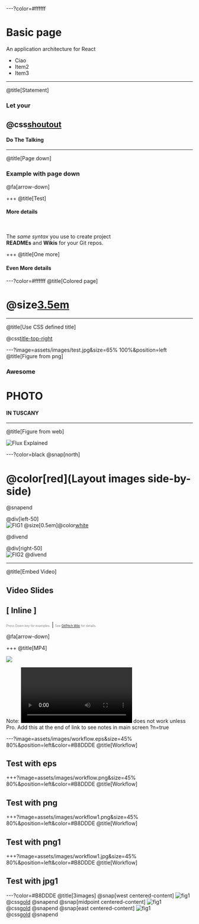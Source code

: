 ---?color=#ffffff
# Basic page 

An application architecture for React

- Ciao
- Item2
- Item3

---
@title[Statement]

### Let your
## @css[shoutout](Code)
#### Do The Talking


---
@title[Page down]

### Example with page down



@fa[arrow-down]

+++
@title[Test]

#### More details

<br>

The *same syntax* you use to create project   
**READMEs** and **Wikis** for your Git repos.

+++
@title[One more]

#### Even More details


---?color=#ffffff
@title[Colored page]

# @size[3.5em](NO!)

---
@title[Use CSS defined title]

@css[title-top-right](Top-right-title)


---?image=assets/images/test.jpg&size=65% 100%&position=left
@title[Figure from png]

### Awesome
# PHOTO
#### IN TUSCANY

---
@title[Figure from web]

![Flux Explained](https://facebook.github.io/flux/img/flux-simple-f8-diagram-explained-1300w.png)


---?color=black
@snap[north]
# @color[red](Layout images side-by-side)
@snapend

@div[left-50]
<br>
![FIG1](assets/images/test.jpg)
@size[0.5em]@color[white](Fig1)

@divend

@div[right-50]
<br>
![FIG2](assets/images/test.jpg)
@divend


---
@title[Embed Video]
## Video Slides
## [ Inline ]
<span style="font-size:0.6em; color:gray">Press Down key for examples.</span> |
<span style="font-size:0.6em; color:gray">See [GitPitch Wiki](https://github.com/gitpitch/gitpitch/wiki/Video-Slides) for details.</span>

@fa[arrow-down]

+++
@title[MP4]

![](assets/images/Video.gif)

Note: ![MP4 Video](assets/images/Video.mp4) does not work unless Pro. Add this at the end of link to see notes in main screen ?n=true


---?image=assets/images/workflow.eps&size=45% 80%&position=left&color=#B8DDDE
@title[Workflow]

## Test with eps

+++?image=assets/images/workflow.png&size=45% 80%&position=left&color=#B8DDDE
@title[Workflow]

## Test with png


+++?image=assets/images/workflow1.png&size=45% 80%&position=left&color=#B8DDDE
@title[Workflow]

## Test with png1

+++?image=assets/images/workflow1.jpg&size=45% 80%&position=left&color=#B8DDDE
@title[Workflow]

## Test with jpg1


---?color=#B8DDDE
@title[3images]
@snap[west centered-content]
![fig1](assets/images/vertical1.png)
</br>
@css[gold](**Fig1**)
@snapend
@snap[midpoint centered-content]
![fig1](assets/images/vertical1.png)
</br>
@css[gold](**Fig2**)
@snapend
@snap[east centered-content]
![fig1](assets/images/vertical1.png)
</br>
@css[gold](**Fig3**)
@snapend








